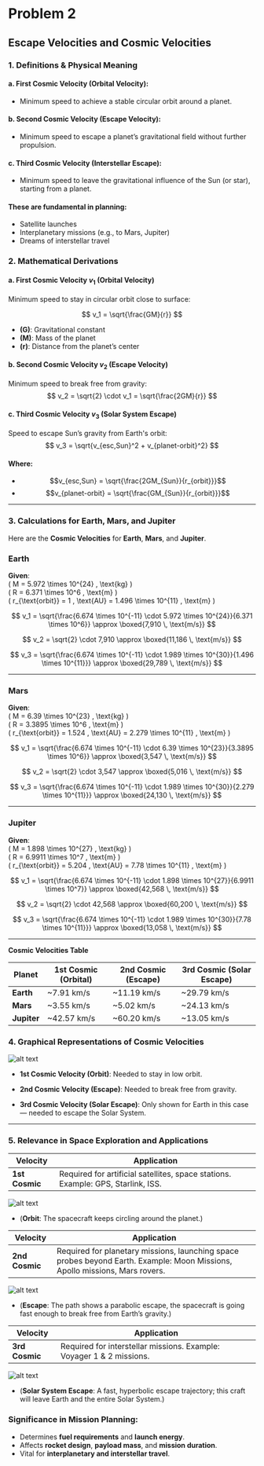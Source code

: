 # Problem 2
## **Escape Velocities and Cosmic Velocities**

### 1. Definitions & Physical Meaning

#### a. **First Cosmic Velocity (Orbital Velocity):**
  - Minimum speed to achieve a stable circular orbit around a planet.
#### b. **Second Cosmic Velocity (Escape Velocity):**
  - Minimum speed to escape a planet’s gravitational field without further propulsion.
#### c. **Third Cosmic Velocity (Interstellar Escape):**
  - Minimum speed to leave the gravitational influence of the Sun (or star), starting from a planet.

#### **These are fundamental in planning:**
- Satellite launches
- Interplanetary missions (e.g., to Mars, Jupiter)
- Dreams of interstellar travel

### 2.  Mathematical Derivations

#### a. First Cosmic Velocity $v_1$ (Orbital Velocity)
Minimum speed to stay in circular orbit close to surface:

$$
v_1 = \sqrt{\frac{GM}{r}}
$$

- **\(G\)**: Gravitational constant
- **\(M\)**: Mass of the planet
- **\(r\)**: Distance from the planet’s center

#### b. Second Cosmic Velocity $v_2$ (Escape Velocity)
Minimum speed to break free from gravity:
$$
v_2 = \sqrt{2} \cdot v_1 = \sqrt{\frac{2GM}{r}}
$$

#### c. Third Cosmic Velocity  $v_3$ (Solar System Escape)
Speed to escape Sun’s gravity from Earth's orbit:
$$
v_3 = \sqrt{v_{esc,Sun}^2 + v_{planet-orbit}^2}
$$
#### Where:
- $$v_{esc,Sun} = \sqrt{\frac{2GM_{Sun}}{r_{orbit}}}$$
- $$v_{planet-orbit} = \sqrt{\frac{GM_{Sun}}{r_{orbit}}}$$

---

### **3. Calculations for Earth, Mars, and Jupiter**

Here are the **Cosmic Velocities** for **Earth**, **Mars**, and **Jupiter**.


###  **Earth**

**Given**:  
\( M = 5.972 \times 10^{24} \, \text{kg} \)  
\( R = 6.371 \times 10^6 \, \text{m} \)  
\( r_{\text{orbit}} = 1 \, \text{AU} = 1.496 \times 10^{11} \, \text{m} \)

$$
v_1 = \sqrt{\frac{6.674 \times 10^{-11} \cdot 5.972 \times 10^{24}}{6.371 \times 10^6}} \approx \boxed{7,910 \, \text{m/s}}
$$

$$
v_2 = \sqrt{2} \cdot 7,910 \approx \boxed{11,186 \, \text{m/s}}
$$

$$
v_3 = \sqrt{\frac{6.674 \times 10^{-11} \cdot 1.989 \times 10^{30}}{1.496 \times 10^{11}}} \approx \boxed{29,789 \, \text{m/s}}
$$

---

###  **Mars**

**Given**:  
\( M = 6.39 \times 10^{23} \, \text{kg} \)  
\( R = 3.3895 \times 10^6 \, \text{m} \)  
\( r_{\text{orbit}} = 1.524 \, \text{AU} = 2.279 \times 10^{11} \, \text{m} \)

$$
v_1 = \sqrt{\frac{6.674 \times 10^{-11} \cdot 6.39 \times 10^{23}}{3.3895 \times 10^6}} \approx \boxed{3,547 \, \text{m/s}}
$$

$$
v_2 = \sqrt{2} \cdot 3,547 \approx \boxed{5,016 \, \text{m/s}}
$$

$$
v_3 = \sqrt{\frac{6.674 \times 10^{-11} \cdot 1.989 \times 10^{30}}{2.279 \times 10^{11}}} \approx \boxed{24,130 \, \text{m/s}}
$$

---

###  **Jupiter**

**Given**:  
\( M = 1.898 \times 10^{27} \, \text{kg} \)  
\( R = 6.9911 \times 10^7 \, \text{m} \)  
\( r_{\text{orbit}} = 5.204 \, \text{AU} = 7.78 \times 10^{11} \, \text{m} \)

$$
v_1 = \sqrt{\frac{6.674 \times 10^{-11} \cdot 1.898 \times 10^{27}}{6.9911 \times 10^7}} \approx \boxed{42,568 \, \text{m/s}}
$$

$$
v_2 = \sqrt{2} \cdot 42,568 \approx \boxed{60,200 \, \text{m/s}}
$$

$$
v_3 = \sqrt{\frac{6.674 \times 10^{-11} \cdot 1.989 \times 10^{30}}{7.78 \times 10^{11}}} \approx \boxed{13,058 \, \text{m/s}}
$$

---


**Cosmic Velocities Table**

| Planet   | 1st Cosmic (Orbital) | 2nd Cosmic (Escape) | 3rd Cosmic (Solar Escape) |
|----------|----------------------|----------------------|----------------------------|
| **Earth**   | ~7.91 km/s               | ~11.19 km/s               | ~29.79 km/s                      |
| **Mars**    | ~3.55 km/s               | ~5.02 km/s                | ~24.13 km/s                   |
| **Jupiter** | ~42.57 km/s              | ~60.20 km/s               |  ~13.05 km/s                   |



### 4. **Graphical Representations of Cosmic Velocities**

![alt text](<Comparison Of 1st, 2nd, And 3rd Cosmic Velocities.png>)

- **1st Cosmic Velocity (Orbit)**: Needed to stay in low orbit.

- **2nd Cosmic Velocity (Escape)**: Needed to break free from gravity.

- **3rd Cosmic Velocity (Solar Escape)**: Only shown for Earth in this case — needed to escape the Solar System.

---

###  **5. Relevance in Space Exploration and Applications**


| Velocity | Application |
|----------|-------------|
| **1st Cosmic** | Required for artificial satellites, space stations. Example: GPS, Starlink, ISS.|

![alt text](<1st Cosmic Velocity From Earth.png>)

- (**Orbit**: The spacecraft keeps circling around the planet.)

| Velocity | Application |
|----------|-------------|
| **2nd Cosmic** | Required for planetary missions, launching space probes beyond Earth.  Example: Moon Missions, Apollo missions, Mars rovers. |

![alt text](<2nd Cosmic Velocity From Earth.png>)

- (**Escape**: The path shows a parabolic escape, the spacecraft is going fast enough to break free from Earth’s gravity.)

| Velocity | Application |
|----------|-------------|
| **3rd Cosmic** | Required for interstellar missions. Example: Voyager 1 & 2 missions. |

![alt text](<3rd Cosmic Velocity From Earth.png>)

- (**Solar System Escape**: A fast, hyperbolic escape trajectory; this craft will leave Earth and the entire Solar System.)


### **Significance in Mission Planning**:
- Determines **fuel requirements** and **launch energy**.
- Affects **rocket design**, **payload mass**, and **mission duration**.
- Vital for **interplanetary and interstellar travel**.


